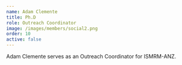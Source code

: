 ```yaml
---
name: Adam Clemente
title: Ph.D
role: Outreach Coordinator
image: /images/members/social2.png
order: 10
active: false
---
```


Adam Clemente serves as an Outreach Coordinator for ISMRM-ANZ.